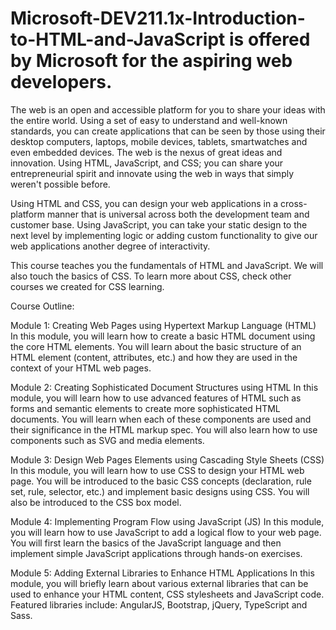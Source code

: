 # Microsoft-DEV211.1x-Introduction-to-HTML-and-JavaScript is offered by Microsoft for the aspiring web developers.

The web is an open and accessible platform for you to share your ideas with the entire world. Using a set of easy to understand and well-known standards, you can create applications that can be seen by those using their desktop computers, laptops, mobile devices, tablets, smartwatches and even embedded devices. The web is the nexus of great ideas and innovation. Using HTML, JavaScript, and CSS; you can share your entrepreneurial spirit and innovate using the web in ways that simply weren't possible before.

Using HTML and CSS, you can design your web applications in a cross-platform manner that is universal across both the development team and customer base. Using JavaScript, you can take your static design to the next level by implementing logic or adding custom functionality to give our web applications another degree of interactivity.

This course teaches you the fundamentals of HTML and JavaScript. We will also touch the basics of CSS. To learn more about CSS, check other courses we created for CSS learning.



Course Outline:

Module 1: Creating Web Pages using Hypertext Markup Language (HTML)
In this module, you will learn how to create a basic HTML document using the core HTML elements. You will learn about the basic structure of an HTML element (content, attributes, etc.) and how they are used in the context of your HTML web pages.

Module 2: Creating Sophisticated Document Structures using HTML
In this module, you will learn how to use advanced features of HTML such as forms and semantic elements to create more sophisticated HTML documents. You will learn when each of these components are used and their significance in the HTML markup spec. You will also learn how to use components such as SVG and media elements.

Module 3: Design Web Pages Elements using Cascading Style Sheets (CSS)
In this module, you will learn how to use CSS to design your HTML web page. You will be introduced to the basic CSS concepts (declaration, rule set, rule, selector, etc.) and implement basic designs using CSS. You will also be introduced to the CSS box model.

Module 4: Implementing Program Flow using JavaScript (JS)
In this module, you will learn how to use JavaScript to add a logical flow to your web page. You will first learn the basics of the JavaScript language and then implement simple JavaScript applications through hands-on exercises.

Module 5: Adding External Libraries to Enhance HTML Applications
In this module, you will briefly learn about various external libraries that can be used to enhance your HTML content, CSS stylesheets and JavaScript code. Featured libraries include: AngularJS, Bootstrap, jQuery, TypeScript and Sass.
